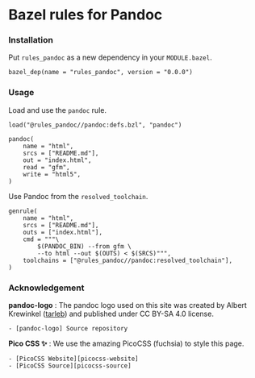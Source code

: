 # Bazel rules for Pandoc

<!--

NOTE:   The following headings are set to level 3 because we later shift them
        by -1 (see //docs:pages.bzl). This will make them to level 2 headings
        and the level 1 heading above appear as the title of the document.

-->

### Installation

Put `rules_pandoc` as a new dependency in your `MODULE.bazel`.

```starlark
bazel_dep(name = "rules_pandoc", version = "0.0.0")
```

### Usage

<div class="grid"><div>

Load and use the `pandoc` rule.

```starlark
load("@rules_pandoc//pandoc:defs.bzl", "pandoc")

pandoc(
    name = "html",
    srcs = ["README.md"],
    out = "index.html",
    read = "gfm",
    write = "html5",
)
```

</div><div>

Use Pandoc from the `resolved_toolchain`.

```starlark
genrule(
    name = "html",
    srcs = ["README.md"],
    outs = ["index.html"],
    cmd = """\
        $(PANDOC_BIN) --from gfm \
        --to html --out $(OUTS) < $(SRCS)""",
    toolchains = ["@rules_pandoc//pandoc:resolved_toolchain"],
)
```

</div></div>

### Acknowledgement

**pandoc-logo**
: The pandoc logo used on this site was created by Albert Krewinkel ([tarleb])
and published under CC BY-SA 4.0 license.

    - [pandoc-logo] Source repository

**Pico CSS :sparkles:**
: We use the amazing PicoCSS (fuchsia) to style this page.

    - [PicoCSS Website][picocss-website]
    - [PicoCSS Source][picocss-source]

[tarleb]: https://github.com/tarleb
[pandoc-logo]: https://github.com/tarleb/pandoc-logo
[picocss-website]: https://picocss.com/
[picocss-source]: https://github.com/picocss/pico
